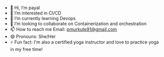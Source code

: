 - 👋 Hi, I’m payal
- 👀 I’m interested in CI/CD
- 🌱 I’m currently learning Devops 
- 💞️ I’m looking to collaborate on Containerization and orchestration
- 📫 How to reach me Email: pmurkute91@gmail.com
- 😄 Pronouns: She/Her
- ⚡ Fun fact: I'm also a certified yoga instructor and love to practice yoga in my free time!

<!---
payalmurkute13/payalmurkute13 is a ✨ special ✨ repository because its `README.md` (this file) appears on your GitHub profile.
You can click the Preview link to take a look at your changes.
--->
